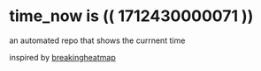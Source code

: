# time_now is (( 1712430000071 ))

an automated repo that shows the currnent time

inspired by [breakingheatmap](https://github.com/breakingheatmap/breakingheatmap)